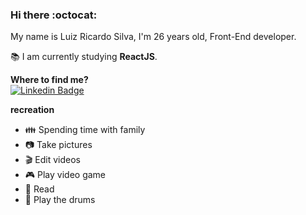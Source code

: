 ### Hi there :octocat:

<p>My name is Luiz Ricardo Silva, I'm 26 years old, Front-End developer.</p>

:books: I am currently studying **ReactJS**.

**Where to find me?**<br>
[![Linkedin Badge](https://img.shields.io/badge/-LinkedIn-blue?style=flat-square&logo=Linkedin&logoColor=white&link=https://www.linkedin.com/in/luiz-ricardo-silva/)](https://www.linkedin.com/in/luiz-ricardo-silva/)<br>

**recreation**<br>
- :family: Spending time with family
- :camera: Take pictures
- :clapper: Edit videos
- :video_game: Play video game
- :book: Read
- :musical_score: Play the drums
<!--
**oricardos/oricardos** is a ✨ _special_ ✨ repository because its `README.md` (this file) appears on your GitHub profile.

Here are some ideas to get you started:

- 🔭 I’m currently working on ...
- 🌱 I’m currently learning ...
- 👯 I’m looking to collaborate on ...
- 🤔 I’m looking for help with ...
- 💬 Ask me about ...
- 📫 How to reach me: ...
- 😄 Pronouns: ...
- ⚡ Fun fact: ...
-->
